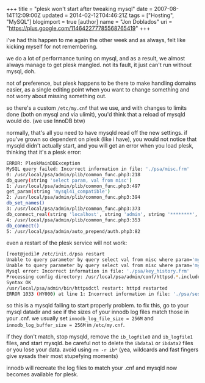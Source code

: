 +++
title = "plesk won't start after tweaking mysql"
date = 2007-08-14T12:09:00Z
updated = 2014-02-12T04:46:21Z
tags = ["Hosting", "MySQL"]
blogimport = true 
[author]
	name = "Jon Doblados"
	uri = "https://plus.google.com/114642277785568765419"
+++

i've had this happen to me again the other week and as always, felt like kicking myself for not remembering.

we do a lot of performance tuning on mysql, and as a result, we almost always manage to get plesk mangled. not its fault, it just can't run without mysql, doh.

not of preference, but plesk happens to be there to make handling domains easier, as a single editing point when you want to change something and not worry about missing something out.

so there's a custom `/etc/my.cnf` that we use, and with changes to limits done (both on mysql and via ulimit), you'd think that a reload of mysqld would do. (we use InnoDB btw)

normally, that's all you need to have mysqld read off the new settings. if you've grown so dependent on plesk (like i have), you would not notice that mysqld didn't actually start, and you will get an error when you load plesk, thinking that it's a plesk error:

```bash
ERROR: PleskMainDBException
MySQL query failed: Incorrect information in file: './psa/misc.frm'
0: /usr/local/psa/admin/plib/common_func.php3:218
db_query(string 'select param, val from misc')
1: /usr/local/psa/admin/plib/common_func.php3:497
get_param(string 'mysql41_compatible')
2: /usr/local/psa/admin/plib/common_func.php3:394
db_set_names()
3: /usr/local/psa/admin/plib/common_func.php3:373
db_connect_real(string 'localhost', string 'admin', string '********', string 'psa')
4: /usr/local/psa/admin/plib/common_func.php3:353
db_connect()
5: /usr/local/psa/admin/auto_prepend/auth.php3:82
```

even a restart of the plesk service will not work:

```bash
[root@jedi]# /etc/init.d/psa restart
Unable to query parameter by query select val from misc where param='mysql41_compatible': Incorrect information in file: './psa/misc.frm'
Unable to query parameter by query select val from misc where param='mysql41_compatible': Incorrect information in file: './psa/misc.frm'
Mysql error: Incorrect information in file: './psa/key_history.frm'
Processing config directory: /usr/local/psa/admin/conf/httpsd.*.include
Syntax OK
/usr/local/psa/admin/bin/httpsdctl restart: httpd restarted
ERROR 1033 (HY000) at line 1: Incorrect information in file: './psa/sessions.frm'
```

so this is a mysqld failing to start properly problem. to fix this, go to your mysql datadir and see if the sizes of your innodb log files match those in your .cnf. we usually set `innodb_log_file_size = 256M` and `innodb_log_buffer_size = 256M` in `/etc/my.cnf`.

if they don't match, stop mysqld, remove the `ib_logfile0` and `ib_logfile1` files, and start mysqld. be careful not to delete the `ibdata1` or `ibdata2` files or you lose your data. avoid using `rm -r ib*` (yea, wildcards and fast fingers give sysads their most stupefying moments)

innodb will recreate the log files to match your .cnf and mysqld now becomes available for plesk.

